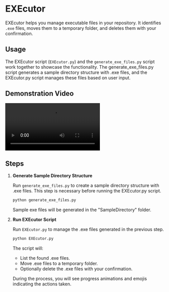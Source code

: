 # EXEcutor

EXEcutor helps you manage executable files in your repository. It identifies `.exe` files, moves them to a temporary folder, and deletes them with your confirmation.

## Usage

The EXEcutor script (`EXEcutor.py`) and the `generate_exe_files.py` script work together to showcase the functionality. The generate_exe_files.py script generates a sample directory structure with .exe files, and the EXEcutor.py script manages these files based on user input.

## Demonstration Video

<video controls>
  <source src="./Demo_Video.mp4" type="video/mp4">
  Your browser does not support the video tag.
</video>

## Steps

1. **Generate Sample Directory Structure**

   Run `generate_exe_files.py` to create a sample directory structure with .exe files. This step is necessary before running the EXEcutor.py script.

   ```bash
   python generate_exe_files.py
   ```

   Sample exe files will be generated in the "SampleDirectory" folder.

2. **Run EXEcutor Script**

   Run `EXEcutor.py` to manage the .exe files generated in the previous step.

   ```bash
   python EXEcutor.py
   ```

   The script will:

   - List the found .exe files.
   - Move .exe files to a temporary folder.
   - Optionally delete the .exe files with your confirmation.

   During the process, you will see progress animations and emojis indicating the actions taken.
